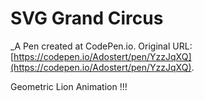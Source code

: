 # SVG Grand Circus
 _A Pen created at CodePen.io. Original URL: [https://codepen.io/Adostert/pen/YzzJqXQ](https://codepen.io/Adostert/pen/YzzJqXQ).

 Geometric Lion Animation !!!